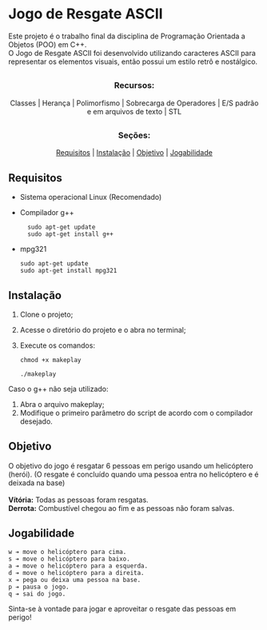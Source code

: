 # Jogo de Resgate ASCII
Este projeto é o trabalho final da disciplina de Programação Orientada a Objetos (POO) em C++.    
O Jogo de Resgate ASCII foi desenvolvido utilizando caracteres ASCII para representar os elementos visuais, então possui um estilo retrô e nostálgico.
##
<div align="center">
  
### Recursos:
Classes | 
Herança | 
Polimorfismo | 
Sobrecarga de Operadores | 
E/S padrão e em arquivos de texto | 
STL

</div>


## 

<div align="center">
  
  ### Seções:
  <a href="#requisitos">Requisitos</a></h3> | 
  <a href="#instalação">Instalação</a></h3> | 
  <a href="#objetivo">Objetivo</a></h3> | 
  <a href="#jogabilidade">Jogabilidade</a></h3>
  
</div>

##

## Requisitos

- Sistema operacional Linux (Recomendado)
- Compilador g++
    ```
      sudo apt-get update
      sudo apt-get install g++
    ```

- mpg321
    ```
    sudo apt-get update
    sudo apt-get install mpg321
    ```

## Instalação

1. Clone o projeto;

2. Acesse o diretório do projeto e o abra no terminal;
3. Execute os comandos:
    ```
    chmod +x makeplay
    ```
    ```
    ./makeplay
    ```
      
 Caso o g++ não seja utilizado:  
 
  1. Abra o arquivo makeplay;
  2. Modifique o primeiro parâmetro do script de acordo com o compilador desejado.

## Objetivo
O objetivo do jogo é resgatar 6 pessoas em perigo usando um helicóptero (herói). (O resgate é concluído quando uma pessoa entra no helicóptero e é deixada na base) <br/><br/>
**Vítória:** Todas as pessoas foram resgatas. <br/>
**Derrota:** Combustível chegou ao fim e as pessoas não foram salvas.

## Jogabilidade

    w ➔ move o helicóptero para cima.
    s ➔ move o helicóptero para baixo.
    a ➔ move o helicóptero para a esquerda.
    d ➔ move o helicóptero para a direita.
    x ➔ pega ou deixa uma pessoa na base.
    p ➔ pausa o jogo.
    q ➔ sai do jogo.

Sinta-se à vontade para jogar e aproveitar o resgate das pessoas em perigo!
